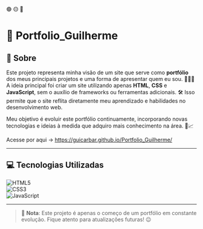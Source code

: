 🟢 🟡 🔴

# 💼 Portfolio_Guilherme  

## 🧐 Sobre  

Este projeto representa minha visão de um site que serve como **portfólio** dos meus principais projetos e uma forma de apresentar quem eu sou. 🙋‍♂️✨  
A ideia principal foi criar um site utilizando apenas **HTML**, **CSS** e **JavaScript**, sem o auxílio de frameworks ou ferramentas adicionais. 🛠️ Isso permite que o site reflita diretamente meu aprendizado e habilidades no desenvolvimento web.  

Meu objetivo é evoluir este portfólio continuamente, incorporando novas tecnologias e ideias à medida que adquiro mais conhecimento na área. 🚀📈  

Acesse por aqui -> https://guicarbar.github.io/Portfolio_Guilherme/

---

## 💻 Tecnologias Utilizadas  

![HTML5](https://img.shields.io/badge/html5-%23E34F26.svg?style=for-the-badge&logo=html5&logoColor=white)  
![CSS3](https://img.shields.io/badge/css3-%231572B6.svg?style=for-the-badge&logo=css3&logoColor=white)  
![JavaScript](https://img.shields.io/badge/javascript-%23323330.svg?style=for-the-badge&logo=javascript&logoColor=%23F7DF1E)  

---

> 🌟 **Nota**: Este projeto é apenas o começo de um portfólio em constante evolução. Fique atento para atualizações futuras! 😉 
